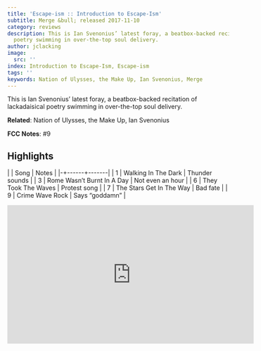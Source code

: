 ```yaml
---
title: 'Escape-ism :: Introduction to Escape-Ism'
subtitle: Merge &bull; released 2017-11-10
category: reviews
description: This is Ian Svenonius’ latest foray, a beatbox-backed recitation of lackadaisical
  poetry swimming in over-the-top soul delivery.
author: jclacking
image:
  src: ''
index: Introduction to Escape-Ism, Escape-ism
tags: ''
keywords: Nation of Ulysses, the Make Up, Ian Svenonius, Merge
---
```

This is Ian Svenonius’ latest foray, a beatbox-backed recitation of lackadaisical poetry swimming in over-the-top soul delivery.<!--more-->

**Related**: Nation of Ulysses, the Make Up, Ian Svenonius

**FCC Notes**: #9

## Highlights

| | Song | Notes |
|-+------+-------|
| 1 | Walking In The Dark | Thunder sounds |
| 3 | Rome Wasn’t Burnt In A Day | Not even an hour |
| 6 | They Took The Waves | Protest song |
| 7 | The Stars Get In The Way | Bad fate |
| 9 | Crime Wave Rock | Says “goddamn” |

<div class="tlo-detail-video"><iframe width="560" height="315" src="https://www.youtube.com/embed/qQKIW35zJac" frameborder="0" allow="autoplay; encrypted-media" allowfullscreen></iframe></div>

